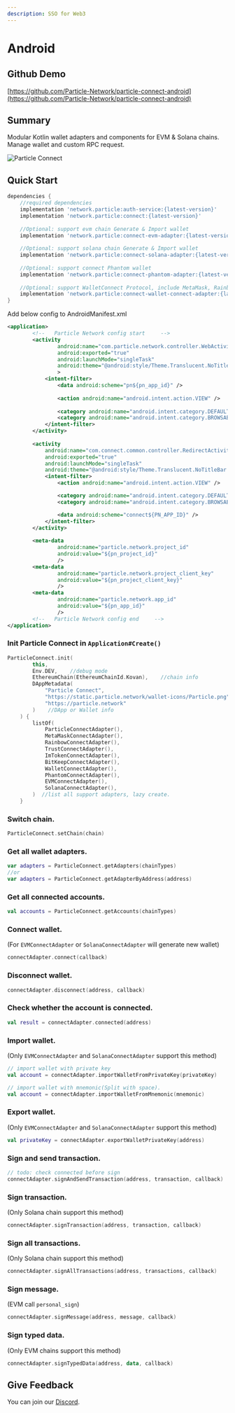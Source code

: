 ```yaml
---
description: SSO for Web3
---
```


# Android

## Github Demo

[https://github.com/Particle-Network/particle-connect-android](https://github.com/Particle-Network/particle-connect-android)

## Summary

Modular Kotlin wallet adapters and components for EVM & Solana chains. Manage wallet and custom RPC request.

![Particle Connect](https://static.particle.network/docs-images/particle-connect.jpeg)

## Quick Start

```groovy
dependencies {
    //required dependencies
    implementation 'network.particle:auth-service:{latest-version}'
    implementation 'network.particle:connect:{latest-version}'
    
    //Optional: support evm chain Generate & Import wallet
    implementation 'network.particle:connect-evm-adapter:{latest-version}'
    
    //Optional: support solana chain Generate & Import wallet
    implementation 'network.particle:connect-solana-adapter:{latest-version}'
    
    //Optional: support connect Phantom wallet
    implementation 'network.particle:connect-phantom-adapter:{latest-version}'
    
    //Optional: support WalletConnect Protocol, include MetaMask, Rainbow, Trust, imToken etc.
    implementation 'network.particle:connect-wallet-connect-adapter:{latest-version}'
}
```

Add below config to AndroidManifest.xml

```xml
<application>
        <!--   Particle Network config start     -->
        <activity
                android:name="com.particle.network.controller.WebActivity"
                android:exported="true"
                android:launchMode="singleTask"
                android:theme="@android:style/Theme.Translucent.NoTitleBar.Fullscreen"
                >
            <intent-filter>
                <data android:scheme="pn${pn_app_id}" />
        
                <action android:name="android.intent.action.VIEW" />
        
                <category android:name="android.intent.category.DEFAULT" />
                <category android:name="android.intent.category.BROWSABLE" />
            </intent-filter>
        </activity>
        
        <activity
            android:name="com.connect.common.controller.RedirectActivity"
            android:exported="true"
            android:launchMode="singleTask"
            android:theme="@android:style/Theme.Translucent.NoTitleBar.Fullscreen">
            <intent-filter>
                <action android:name="android.intent.action.VIEW" />

                <category android:name="android.intent.category.DEFAULT" />
                <category android:name="android.intent.category.BROWSABLE" />

                <data android:scheme="connect${PN_APP_ID}" />
            </intent-filter>
        </activity>
        
        <meta-data
                android:name="particle.network.project_id"
                android:value="${pn_project_id}"
                />
        <meta-data
                android:name="particle.network.project_client_key"
                android:value="${pn_project_client_key}"
                />
        <meta-data
                android:name="particle.network.app_id"
                android:value="${pn_app_id}"
                />
        <!--   Particle Network config end     -->
</application>
```

### Init Particle Connect in `Application#Create()`

```kotlin
ParticleConnect.init(
        this,
        Env.DEV,    //debug mode
        EthereumChain(EthereumChainId.Kovan),    //chain info
        DAppMetadata(
            "Particle Connect",
            "https://static.particle.network/wallet-icons/Particle.png",
            "https://particle.network"
        )    //DApp or Wallet info
    ) {
        listOf(
            ParticleConnectAdapter(),
            MetaMaskConnectAdapter(),
            RainbowConnectAdapter(),
            TrustConnectAdapter(),
            ImTokenConnectAdapter(),
            BitKeepConnectAdapter(),
            WalletConnectAdapter(),
            PhantomConnectAdapter(),
            EVMConnectAdapter(),
            SolanaConnectAdapter(),
        )  //list all support adapters, lazy create.
    }
```

### Switch chain.

```kotlin
ParticleConnect.setChain(chain)
```

### Get all wallet adapters.

```kotlin
var adapters = ParticleConnect.getAdapters(chainTypes)
//or
var adapters = ParticleConnect.getAdapterByAddress(address)
```

### Get all connected accounts.

```kotlin
val accounts = ParticleConnect.getAccounts(chainTypes)
```

### Connect wallet.&#x20;

(For `EVMConnectAdapter` or `SolanaConnectAdapter` will generate new wallet)

```kotlin
connectAdapter.connect(callback)
```

### Disconnect wallet.

```kotlin
connectAdapter.disconnect(address, callback)
```

### Check whether the account is connected.

```kotlin
val result = connectAdapter.connected(address)
```

### Import wallet.

(Only `EVMConnectAdapter` and `SolanaConnectAdapter` support this method)

```kotlin
// import wallet with private key
val account = connectAdapter.importWalletFromPrivateKey(privateKey)

// import wallet with mnemonic(Split with space).
val account = connectAdapter.importWalletFromMnemonic(mnemonic)
```

### Export wallet.&#x20;

(Only `EVMConnectAdapter` and `SolanaConnectAdapter` support this method)

```kotlin
val privateKey = connectAdapter.exportWalletPrivateKey(address)
```

### Sign and send transaction.

```kotlin
// todo: check connected before sign
connectAdapter.signAndSendTransaction(address, transaction, callback)
```

### Sign transaction.

(Only Solana chain support this method)

```kotlin
connectAdapter.signTransaction(address, transaction, callback)
```

### Sign all transactions.

(Only Solana chain support this method)

```kotlin
connectAdapter.signAllTransactions(address, transactions, callback)
```

### Sign message.

(EVM call `personal_sign`)

```kotlin
connectAdapter.signMessage(address, message, callback)
```

### Sign typed data.

(Only EVM chains support this method)

```kotlin
connectAdapter.signTypedData(address, data, callback)
```

## Give Feedback

You can join our [Discord](https://discord.gg/2y44qr6CR2).
